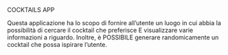 COCKTAILS APP

Questa applicazione ha lo scopo di fornire all’utente un luogo in cui abbia la possibilità di cercare il cocktail che preferisce E visualizzare varie informazioni a riguardo. Inoltre, è POSSIBILE generare randomicamente un cocktail che possa ispirare l’utente.


